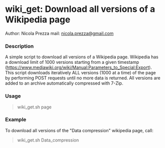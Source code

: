 wiki_get: Download all versions of a Wikipedia page
===============
Author: Nicola Prezza
mail: nicola.prezza@gmail.com

### Description

A simple script to download all versions of a Wikipedia page. Wikipedia has a download limit of 1000 versions starting from a given timestamp (https://www.mediawiki.org/wiki/Manual:Parameters_to_Special:Export). This script downloads iteratively ALL versions (1000 at a time) of the page by performing POST requests until no more data is returned. All versions are added to an archive automatically compressed with 7-Zip.

### Usage 

> wiki_get.sh page

### Example

To download all versions of the "Data compression" wikipedia page, call:

> wiki_get.sh Data_compression
